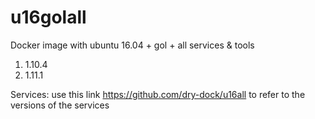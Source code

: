 
# u16golall
Docker image with ubuntu 16.04 + gol + all services &amp; tools

1. 1.10.4
2. 1.11.1

Services: use this link https://github.com/dry-dock/u16all to refer to the versions of the services


